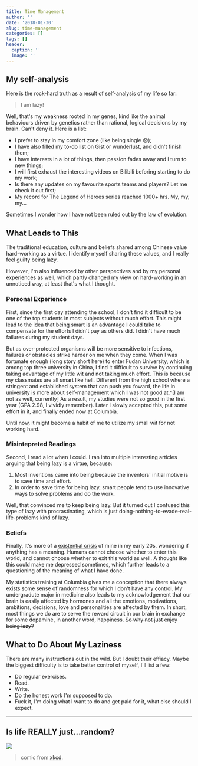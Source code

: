 ```yaml
---
title: Time Management
author: ''
date: '2018-01-30'
slug: time-management
categories: []
tags: []
header:
  caption: ''
  image: ''
---
```


<!--more--> 

## My self-analysis

Here is the rock-hard truth as a result of self-analysis of my life so far:

> I am lazy!

Well, that's my weakness rooted in my genes, kind like the animal behaviours driven by genetics rather than rational, logical decisions by my brain. Can't deny it. Here is a list:

- I prefer to stay in my comfort zone (like being single :disappointed:); 
- I have also filled my to-do list on Gist or wunderlust, and didn't finish them; 
- I have interests in a lot of things, then passion fades away and I turn to new things;
- I will first exhaust the interesting videos on Bilibili beforing starting to do my work;
- Is there any updates on my favourite sports teams and players? Let me check it out first; 
- My record for The Legend of Heroes series reached 1000+ hrs. My, my, my...

Sometimes I wonder how I have not been ruled out by the law of evolution.

## What Leads to This

The traditional education, culture and beliefs shared among Chinese value hard-working as a virtue. I identify myself sharing these values, and I really feel guilty being lazy.

However, I'm also influenced by other perspectives and by my personal experiences as well, which partly changed my view on hard-working in an unnoticed way, at least that's what I thought. 

### Personal Experience

First, since the first day attending the school, I don't find it difficult to be one of the top students in most subjects without much effort. This might lead to the idea that being smart is an advantage I could take to compensate for the efforts I didn't pay as others did. I didn't have much failures during my student days. 

But as over-protected organisms will be more sensitive to infections, failures or obstacles strike harder on me when they come. When I was fortunate enough (long story short here) to enter Fudan University, which is among top three university in China, I find it difficult to survive by continuing taking advantage of my little wit and not taking much effort. This is because my classmates are all smart like hell. Different from the high school where a stringent and established system that can push you foward, the life in university is more about self-management which I was not good at.^[I am not as well, currently] As a result, my studies were not so good in the first year (GPA 2.98, I vividly remember). Later I slowly accepted this, put some effort in it, and finally ended now at Columbia. 

Until now, it might become a habit of me to utilize my small wit for not working hard.

### Misintepreted Readings

Second, I read a lot when I could. I ran into multiple interesting articles arguing that being lazy is a virtue, because:  

1. Most inventions came into being because the inventors' initial motive is to save time and effort.
2. In order to save time for being lazy, smart people tend to use innovative ways to solve problems and do the work.

Well, that convinced me to keep being lazy. But it turned out I confused this type of lazy with procrastinating, which is just doing-nothing-to-evade-real-life-problems kind of lazy. 

### Beliefs

Finally, It's more of a [existential crisis](https://en.wikipedia.org/wiki/Existential_crisis) of mine in my early 20s, wondering if anything has a meaning. Humans cannot choose whether to enter this world, and cannot choose whether to exit this world as well. A thought like this could make me depressed sometimes, which further leads to a questioning of the meaning of what I have done.

My statistics training at Columbia gives me a conception that
there always exists some sense of randomness for which I don't have any control. My undergradute major in medicine also leads to my acknowlodgement that our brain is easily affected by hormones and all the emotions, motivations, ambitions, decisions, love and personalities are affected by them. In short, most things we do are to serve the reward circuit in our brain in exchange for some dopamine, in another word, happiness. ~~So why not just enjoy being lazy?~~

## What to Do About My Laziness

There are many instructions out in the wild. But I doubt their effiacy. Maybe the biggest difficulty is to take better control of myself, I'll list a few:

- Do regular exercises. 
- Read.
- Write.
- Do the honest work I'm supposed to do.
- Fuck it, I'm doing what I want to do and get paid for it, what else should I expect.

***
## Is life REALLY just...random?
![](http://assets.amuniversal.com/321a39e06d6401301d80001dd8b71c47)


> comic from [xkcd](http://dilbert.com/strip/2001-10-25).

